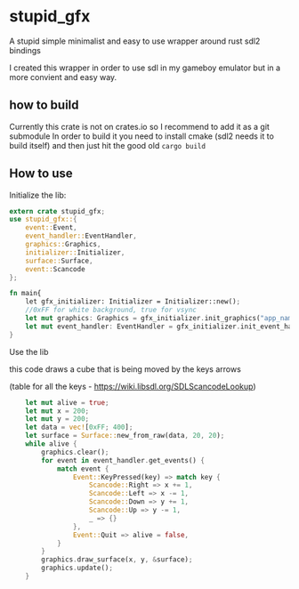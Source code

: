 # stupid_gfx
A stupid simple minimalist and easy to use wrapper around rust sdl2 bindings

I created this wrapper in order to use sdl in my gameboy emulator but in a more convient and easy way.

## how to build 

Currently this crate is not on crates.io so I recommend to add it as a git submodule
In order to build it you need to install cmake (sdl2 needs it to build itself) and then just hit the good old ```cargo build```

## How to use
Initialize the lib:
```rust
extern crate stupid_gfx;
use stupid_gfx::{
    event::Event,
    event_handler::EventHandler, 
    graphics::Graphics, 
    initializer::Initializer,
    surface::Surface,
    event::Scancode
};

fn main{
    let gfx_initializer: Initializer = Initializer::new();
    //0xFF for white background, true for vsync
    let mut graphics: Graphics = gfx_initializer.init_graphics("app_name", 800, 600, 0xFF, true);
    let mut event_handler: EventHandler = gfx_initializer.init_event_handler();
}
```

Use the lib 

this code draws a cube that is being moved by the keys arrows 

(table for all the keys - https://wiki.libsdl.org/SDLScancodeLookup)

```rust
    let mut alive = true;
    let mut x = 200;
    let mut y = 200;
    let data = vec![0xFF; 400];
    let surface = Surface::new_from_raw(data, 20, 20);
    while alive {
        graphics.clear();
        for event in event_handler.get_events() {
            match event {
                Event::KeyPressed(key) => match key {
                    Scancode::Right => x += 1,
                    Scancode::Left => x -= 1,
                    Scancode::Down => y += 1,
                    Scancode::Up => y -= 1,
                    _ => {}
                },  
                Event::Quit => alive = false,
            }
        }
        graphics.draw_surface(x, y, &surface);
        graphics.update();
    }
```
